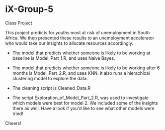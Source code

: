 # iX-Group-5
Class Project

This project predicts for youths most at risk of unemployment in South Africa. We then presented these results to an unemployment accelerator who would take our insights to allocate resources accordingly. 

- The model that predicts whether someone is likely to be working at baseline is Model_Part_1.R, and uses Naive Bayes.

- The model that predicts whether someone is likely to be working after 6 months is Model_Part_2.R, and uses KNN. It also runs a hierachical clustering model to explore the data.

- The cleaning script is Cleaned_Data.R

- The script Exploration_of_Model_Part_2.R, was used to investigate which models were best for model 2. We included some of the insights there as well. Have a look if you'd like to see what other models were tried!

Cheers!
